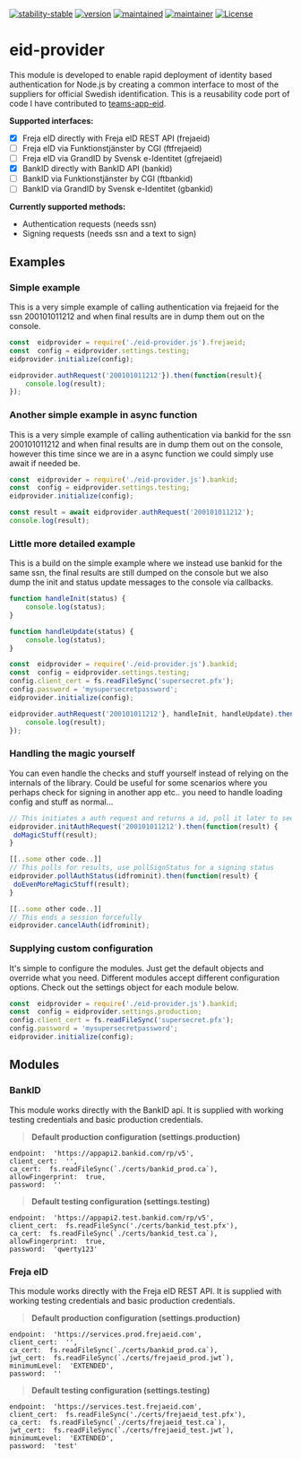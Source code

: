 [![stability-stable](https://img.shields.io/badge/stability-prerelease-lightgrey.svg)](#)
[![version](https://img.shields.io/badge/version-0.0.1-green.svg)](#)
[![maintained](https://img.shields.io/maintenance/yes/2020.svg)](#)
[![maintainer](https://img.shields.io/badge/maintainer-daniel%20sörlöv-blue.svg)](https://github.com/DSorlov)
[![License](https://img.shields.io/badge/License-MIT-blue.svg)](https://img.shields.io/github/license/DSorlov/eid-provider)

# eid-provider
This module is developed to enable rapid deployment of identity based authentication for Node.js by creating a common interface to most of the suppliers for official Swedish identification. This is a reusability code port of code I have contributed to [teams-app-eid](https://github.com/DennizSvens/teams-app-eid).

**Supported interfaces:**

 - [x] Freja eID directly with Freja eID REST API (frejaeid)
 - [ ] Freja eID via Funktionstjänster by CGI (ftfrejaeid)
 - [ ] Freja eID via GrandID by Svensk e-Identitet (gfrejaeid)
 - [x] BankID directly with BankID API (bankid)
 - [ ] BankID via Funktionstjänster by CGI (ftbankid)
 - [ ] BankID via GrandID by Svensk e-Identitet (gbankid)

**Currently supported methods:**
- Authentication requests (needs ssn)
- Signing requests (needs ssn and a text to sign)

## Examples
### Simple example
This is a very simple example of calling authentication via frejaeid for the ssn 200101011212 and when final results are in dump them out on the console.
```javascript
const  eidprovider = require('./eid-provider.js').frejaeid;  
const  config = eidprovider.settings.testing;
eidprovider.initialize(config);

eidprovider.authRequest('200101011212'}).then(function(result){
	console.log(result);
});
```
### Another simple example in async function
This is a very simple example of calling authentication via bankid for the ssn 200101011212 and when final results are in dump them out on the console, however this time since we are in a async function we could simply use await if needed be.
```javascript
const  eidprovider = require('./eid-provider.js').bankid;  
const  config = eidprovider.settings.testing;
eidprovider.initialize(config);

const result = await eidprovider.authRequest('200101011212');
console.log(result);
```
### Little more detailed example
This is a build on the simple example where we instead use bankid for the same ssn, the final results are still dumped on the console but we also dump the init and status update messages to the console via callbacks. 
```javascript
function handleInit(status) {
	console.log(status);
}

function handleUpdate(status) {
	console.log(status);
}

const  eidprovider = require('./eid-provider.js').bankid;  
const  config = eidprovider.settings.testing;
config.client_cert = fs.readFileSync('supersecret.pfx');
config.password = 'mysupersecretpassword';
eidprovider.initialize(config);

eidprovider.authRequest('200101011212'}, handleInit, handleUpdate).then(function(result){
	console.log(result);
});
```
### Handling the magic yourself
You can even handle the checks and stuff yourself instead of relying on the internals of the library. Could be useful for some scenarios where you perhaps check for signing in another app etc.. you need to handle loading config and stuff as normal...
```javascript
// This initiates a auth request and returns a id, poll it later to see results.
eidprovider.initAuthRequest('200101011212').then(function(result) {
 doMagicStuff(result);
}

[[..some other code..]]
// This polls for results, use pollSignStatus for a signing status
eidprovider.pollAuthStatus(idfrominit).then(function(result) {
 doEvenMoreMagicStuff(result);
}

[[..some other code..]]
// This ends a session forcefully
eidprovider.cancelAuth(idfrominit);
```
### Supplying custom configuration
It's simple to configure the modules. Just get the default objects and override what you need. Different modules accept different configuration options. Check out the settings object for each module below.
```javascript
const  eidprovider = require('./eid-provider.js').bankid;  
const  config = eidprovider.settings.production;
config.client_cert = fs.readFileSync('supersecret.pfx');
config.password = 'mysupersecretpassword';
eidprovider.initialize(config);
```
## Modules
### BankID 
This module works directly with the BankID api. It is supplied with working testing credentials and basic production credentials.
>**Default production configuration (settings.production)**
```
endpoint:  'https://appapi2.bankid.com/rp/v5',
client_cert:  '',
ca_cert:  fs.readFileSync(`./certs/bankid_prod.ca`),
allowFingerprint:  true,
password:  ''
```
>**Default testing configuration (settings.testing)**
```
endpoint:  'https://appapi2.test.bankid.com/rp/v5',
client_cert:  fs.readFileSync('./certs/bankid_test.pfx'),
ca_cert:  fs.readFileSync(`./certs/bankid_test.ca`),
allowFingerprint:  true,
password:  'qwerty123'
```
### Freja eID
This module works directly with the Freja eID REST API. It is supplied with working testing credentials and basic production credentials.
>**Default production configuration (settings.production)**
```
endpoint:  'https://services.prod.frejaeid.com',
client_cert:  '',
ca_cert:  fs.readFileSync(`./certs/bankid_prod.ca`),
jwt_cert:  fs.readFileSync(`./certs/frejaeid_prod.jwt`),
minimumLevel:  'EXTENDED',
password:  ''
```
>**Default testing configuration (settings.testing)**
```
endpoint:  'https://services.test.frejaeid.com',
client_cert:  fs.readFileSync('./certs/frejaeid_test.pfx'),
ca_cert:  fs.readFileSync(`./certs/frejaeid_test.ca`),
jwt_cert:  fs.readFileSync(`./certs/frejaeid_test.jwt`),
minimumLevel:  'EXTENDED',
password:  'test'
```

